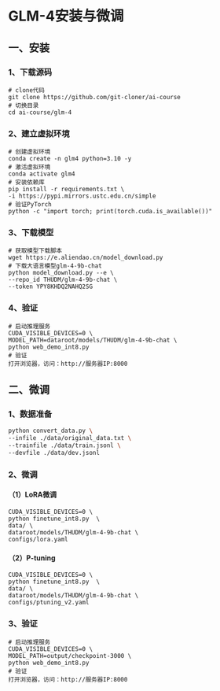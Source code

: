 # GLM-4安装与微调

## 一、安装

### 1、下载源码

```shell
# clone代码
git clone https://github.com/git-cloner/ai-course
# 切换目录
cd ai-course/glm-4
```

### 2、建立虚拟环境

```shell
# 创建虚拟环境
conda create -n glm4 python=3.10 -y
# 激活虚拟环境
conda activate glm4
# 安装依赖库
pip install -r requirements.txt \
-i https://pypi.mirrors.ustc.edu.cn/simple
# 验证PyTorch
python -c "import torch; print(torch.cuda.is_available())"
```

### 3、下载模型

```shell
# 获取模型下载脚本
wget https://e.aliendao.cn/model_download.py
# 下载大语言模型glm-4-9b-chat
python model_download.py --e \
--repo_id THUDM/glm-4-9b-chat \
--token YPY8KHDQ2NAHQ2SG
```

### 4、验证

```shell
# 启动推理服务
CUDA_VISIBLE_DEVICES=0 \
MODEL_PATH=dataroot/models/THUDM/glm-4-9b-chat \
python web_demo_int8.py
# 验证
打开浏览器，访问：http://服务器IP:8000
```

## 二、微调

### 1、数据准备

```bash
python convert_data.py \
--infile ./data/original_data.txt \
--trainfile ./data/train.jsonl \
--devfile ./data/dev.jsonl
```

### 2、微调

#### （1）LoRA微调

```shell
CUDA_VISIBLE_DEVICES=0 \
python finetune_int8.py  \
data/ \
dataroot/models/THUDM/glm-4-9b-chat \
configs/lora.yaml
```

#### （2）P-tuning

```shell
CUDA_VISIBLE_DEVICES=0 \
python finetune_int8.py  \
data/ \
dataroot/models/THUDM/glm-4-9b-chat \
configs/ptuning_v2.yaml
```

### 3、验证

```shell
# 启动推理服务
CUDA_VISIBLE_DEVICES=0 \
MODEL_PATH=output/checkpoint-3000 \
python web_demo_int8.py
# 验证
打开浏览器，访问：http://服务器IP:8000
```

